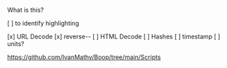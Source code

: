 What is this?

[ ] to identify highlighting

[x] URL Decode
[x] reverse--
[ ] HTML Decode
[ ] Hashes
[ ] timestamp
[ ] units?


https://github.com/IvanMathy/Boop/tree/main/Scripts